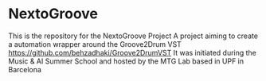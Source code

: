 
# NextoGroove

This is the repository for the NextoGroove Project
A project aiming to create a automation wrapper around the Groove2Drum VST https://github.com/behzadhaki/Groove2DrumVST
It was initiated during the Music & AI Summer School and hosted by the MTG Lab based in UPF in Barcelona
